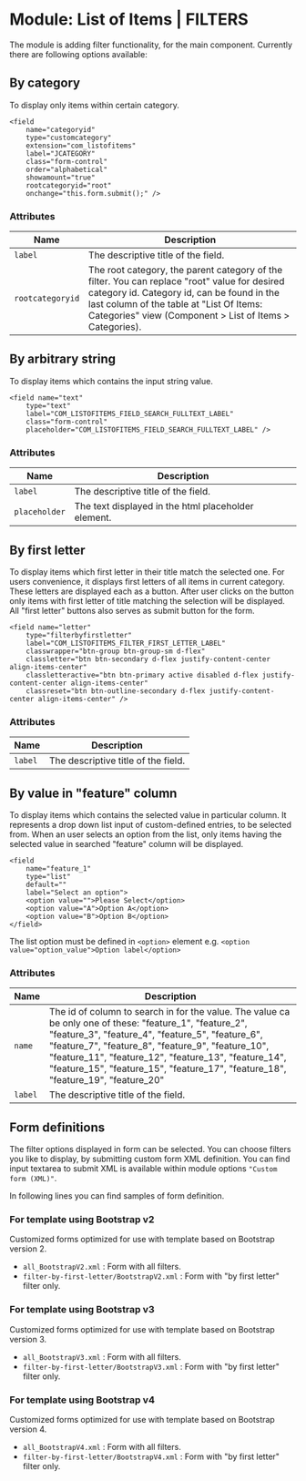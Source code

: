# Module: List of Items | FILTERS
The module is adding filter functionality, for the main component. Currently there are following options available:

## By category
To display only items within certain category.
```
<field 
    name="categoryid"
    type="customcategory"
    extension="com_listofitems"
    label="JCATEGORY"
    class="form-control"
    order="alphabetical"
    showamount="true"
    rootcategoryid="root"
    onchange="this.form.submit();" />
```
### Attributes
| Name | Description |
| ----------- | ----------- |
| `label` | The descriptive title of the field. |
| `rootcategoryid` | The root category, the parent category of the filter. You can replace "root" value for desired category id. Category id, can be found in the last column of the table at "List Of Items: Categories" view (Component > List of Items > Categories). |

## By arbitrary string
To display items which contains the input string value.
```
<field name="text"
    type="text"
    label="COM_LISTOFITEMS_FIELD_SEARCH_FULLTEXT_LABEL"
    class="form-control"
    placeholder="COM_LISTOFITEMS_FIELD_SEARCH_FULLTEXT_LABEL" />
```
### Attributes
| Name | Description |
| ----------- | ----------- |
| `label` | The descriptive title of the field. |
| `placeholder` | The text displayed in the html placeholder element. |

## By first letter
To display items which first letter in their title match the selected one. For users convenience, it displays first letters of all items in current  category. These letters are displayed each as a button. After user clicks on the button only items with first letter of title matching the selection will be displayed. All "first letter" buttons also serves as submit button for the form.
```
<field name="letter"
    type="filterbyfirstletter"
    label="COM_LISTOFITEMS_FILTER_FIRST_LETTER_LABEL"
    classwrapper="btn-group btn-group-sm d-flex"
    classletter="btn btn-secondary d-flex justify-content-center align-items-center"
    classletteractive="btn btn-primary active disabled d-flex justify-content-center align-items-center"
    classreset="btn btn-outline-secondary d-flex justify-content-center align-items-center" />
```
### Attributes
| Name | Description |
| ----------- | ----------- |
| `label` | The descriptive title of the field. |

## By value in "feature" column
To display items which contains the selected value in particular column. It represents a drop down list input of custom-defined entries, to be selected from. When an user selects an option from the list, only items having the selected value in searched "feature" column will be displayed.
```
<field 
    name="feature_1"
    type="list" 
    default="" 
    label="Select an option">
    <option value="">Please Select</option>
    <option value="A">Option A</option>
    <option value="B">Option B</option>
</field>
```
The list option must be defined in `<option>` element e.g. `<option value="option_value">Option label</option>`

### Attributes
| Name | Description |
| ----------- | ----------- |
| `name` | The id of column to search in for the value. The value ca be only one of these: "feature_1", "feature_2", "feature_3", "feature_4", "feature_5", "feature_6", "feature_7", "feature_8", "feature_9", "feature_10", "feature_11", "feature_12", "feature_13", "feature_14", "feature_15", "feature_15", "feature_17", "feature_18", "feature_19", "feature_20" |
| `label` | The descriptive title of the field. |


## Form definitions
The filter options displayed in form can be selected.
You can choose filters you like to display, by submitting custom form XML definition. You can find input textarea to submit XML is available within module options `"Custom form (XML)"`.

In following lines you can find samples of form definition.

### For template using Bootstrap v2
Customized forms optimized for use with template based on Bootstrap version 2.
* `all_BootstrapV2.xml` : Form with all filters.
* `filter-by-first-letter/BootstrapV2.xml` : Form with "by first letter" filter only.

### For template using Bootstrap v3
Customized forms optimized for use with template based on Bootstrap version 3.
* `all_BootstrapV3.xml` : Form with all filters.
* `filter-by-first-letter/BootstrapV3.xml` : Form with "by first letter" filter only.

### For template using Bootstrap v4
Customized forms optimized for use with template based on Bootstrap version 4.
* `all_BootstrapV4.xml` : Form with all filters.
* `filter-by-first-letter/BootstrapV4.xml` : Form with "by first letter" filter only.